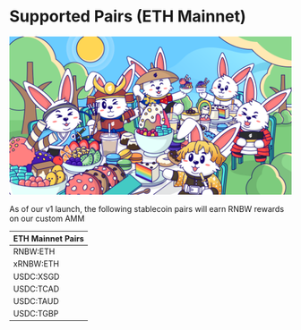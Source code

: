 # Supported Pairs \(ETH Mainnet\)

![](../../.gitbook/assets/halodao_illustration_exchange-2.png)

As of our v1 launch, the following stablecoin pairs will earn RNBW rewards on our custom AMM

| **ETH Mainnet Pairs** |
| :--- |
| RNBW:ETH |
| xRNBW:ETH |
| USDC:XSGD |
| USDC:TCAD |
| USDC:TAUD |
| USDC:TGBP |




